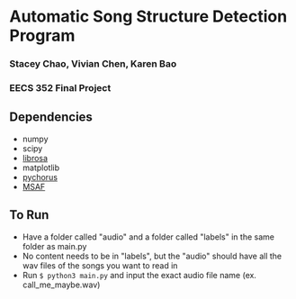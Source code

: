 # Automatic Song Structure Detection Program
### Stacey Chao, Vivian Chen, Karen Bao
### EECS 352 Final Project

## Dependencies
- numpy
- scipy
- [librosa](https://librosa.github.io/librosa/)
- matplotlib
- [pychorus](https://github.com/vivjay30/pychorus)
- [MSAF](https://github.com/urinieto/msaf)

## To Run
-  Have a folder called "audio" and a folder called "labels" in the same folder as main.py
-  No content needs to be in "labels", but the "audio" should have all the wav files of
   the songs you want to read in
-  Run `$ python3 main.py` and input the exact audio file name (ex. call_me_maybe.wav)
